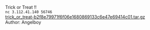 Trick or Treat !!<br>
`nc 3.112.41.140 56746`<br>
<a href="http://hitcon-2019-quals.s3-website-ap-northeast-1.amazonaws.com/trick_or_treat-b2f8e79971f6f06e1680869133c6e47e69414c01.tar.gz">trick_or_treat-b2f8e79971f6f06e1680869133c6e47e69414c01.tar.gz</a><br>
Author: Angelboy